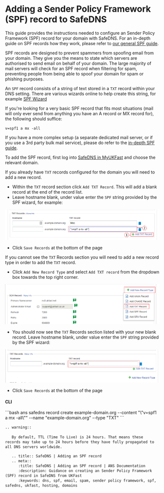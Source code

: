 # Adding a Sender Policy Framework (SPF) record to SafeDNS

This guide provides the instructions needed to configure an Sender Policy Framework (SPF) record for your domain with SafeDNS. For an in-depth guide on SPF records how they work, please refer to [our general SPF guide](/email/spf.md).

SPF records are designed to prevent spammers from spoofing email from your domain. They give you the means to state which servers are authorised to send email on behalf of your domain. The large majority of mail servers will check for an SPF record when filtering for spam, preventing people from being able to spoof your domain for spam or phishing purposes.

An `SPF` record consists of a string of text stored in a `TXT` record within your DNS setting. There are various wizards online to help create this string, for example [SPF Wizard](https://www.spfwizard.com/)

If you're looking for a very basic SPF record that fits most situations (mail will only ever send from anything you have an A record or MX record for), the following should suffice:

```none
v=spf1 a mx -all
```

If you have a more complex setup (a separate dedicated mail server, or if you use a 3rd party bulk mail service), please do refer to the [in-depth SPF guide](/email/spf.md).

To add the SPF record, first log into [SafeDNS in MyUKFast](https://portal.ans.co.uk/safedns/index.php) and choose the relevant domain.

If you already have `TXT` records configured for the domain you will need to add a new record.

- Within the `TXT` record section click `Add TXT Record`. This will add a blank record at the end of the record list.
- Leave hostname blank, under value enter the `SPF` string provided by the SPF wizard, for example:

![SPF 1](files/spf1.png)

- Click `Save Records` at the bottom of the page

If you cannot see the `TXT` Records section you will need to add a new record type in order to add the `TXT` record.

- Click `Add New Record Type` and select `Add TXT record` from the dropdown box towards the top right corner.

![SPF 2](files/spf2.png)

- You should now see the `TXT` Records section listed with your new blank record. Leave hostname blank, under value enter the `SPF` string provided by the SPF wizard:

![SPF 3](files/spf3new.png)

- Click `Save Records` at the bottom of the page

<h4><b>CLI</b></h4>
```bash
ans safedns record create example-domain.org --content "\"v=spf1 a mx -all\"" --name "example-domain.org" --type "TXT"
```

```eval_rst
.. warning::

   By default, TTL (Time To Live) is 24 hours. That means these records may take up to 24 hours before they have fully propagated to all DNS servers worldwide.
```

```eval_rst
   .. title:: SafeDNS | Adding an SPF record
   .. meta::
      :title: SafeDNS | Adding an SPF record | ANS Documentation
      :description: Guidance on creating an Sender Policy Framework (SPF) record in SafeDNS from UKFast
      :keywords: dns, spf, email, spam, sender policy framework, spf, safedns, ukfast, hosting, domains
```
